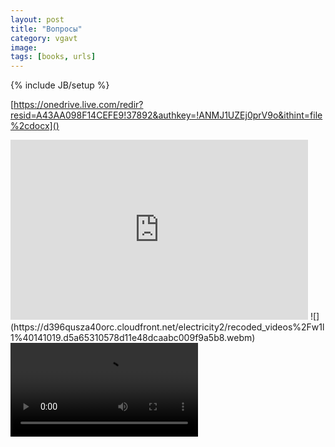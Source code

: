 ```yaml
---
layout: post
title: "Вопросы"
category: vgavt
image: 
tags: [books, urls]
---
```

{% include JB/setup %}

[https://onedrive.live.com/redir?resid=A43AA098F14CEFE9!37892&authkey=!ANMJ1UZEj0prV9o&ithint=file%2cdocx]()

<iframe src="https://onedrive.live.com/embed?cid=A43AA098F14CEFE9&resid=A43AA098F14CEFE9%2137892&authkey=ANqGbJOfvEDXn2k&em=2" width="476" height="288" frameborder="0" scrolling="no"></iframe>
![](https://d396qusza40orc.cloudfront.net/electricity2/recoded_videos%2Fw1l1%40141019.d5a65310578d11e48dcaabc009f9a5b8.webm)
<video src=“https://d396qusza40orc.cloudfront.net/electricity2/recoded_videos%2Fw1l1%40141019.d5a65310578d11e48dcaabc009f9a5b8.webm” controls>
   Your browser does not implement html5 video.
</video> 